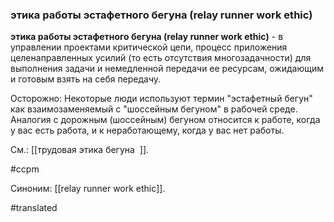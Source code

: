 ### этика работы эстафетного бегуна (relay runner work ethic)

**этика работы эстафетного бегуна (relay runner work ethic)** - в управлении проектами критической цепи, процесс приложения целенаправленных усилий (то есть отсутствия многозадачности) для выполнения задачи и немедленной передачи ее ресурсам, ожидающим и готовым взять на себя передачу.

Осторожно: Некоторые люди используют термин "эстафетный бегун" как взаимозаменяемый с "шоссейным бегуном" в рабочей среде. Аналогия с дорожным (шоссейным) бегуном относится к работе, когда у вас есть работа, и к неработающему, когда у вас нет работы.

См.: [[трудовая этика бегуна  ]].

#ccpm

Синоним: [[relay runner work ethic]].

#translated
